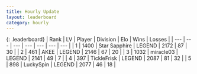 ```yaml
---
title: Hourly Update
layout: leaderboard
category: hourly
---
```


{: .leaderboard}
| Rank | LV | Player | Division | Elo | Wins | Losses |
| --- | --- | --- | --- | --- | --- | --- |
| <span data-change="0">1</span> | 1400 | <span title="ID: 315148">Star Sapphire</span> | LEGEND | <span data-change="0">2172</span> | <span data-change="0">87</span> | <span data-change="0">30</span> |
| <span data-change="0">2</span> | 461 | <span title="ID: 455100">AKEE</span> | LEGEND | <span data-change="0">2146</span> | <span data-change="0">67</span> | <span data-change="0">20</span> |
| <span data-change="0">3</span> | 1032 | <span title="ID: 416373">miracle03</span> | LEGEND | <span data-change="0">2141</span> | <span data-change="0">49</span> | <span data-change="0">7</span> |
| <span data-change="0">4</span> | 397 | <span title="ID: 512212">TickleFrisk</span> | LEGEND | <span data-change="0">2087</span> | <span data-change="0">81</span> | <span data-change="0">32</span> |
| <span data-change="0">5</span> | 898 | <span title="ID: 498412">LuckySpin</span> | LEGEND | <span data-change="0">2077</span> | <span data-change="0">46</span> | <span data-change="0">18</span> |